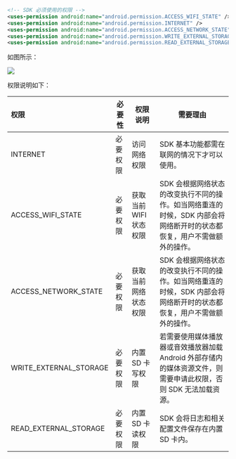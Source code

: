 ```xml
<!-- SDK 必须使用的权限 -->
<uses-permission android:name="android.permission.ACCESS_WIFI_STATE" />
<uses-permission android:name="android.permission.INTERNET" />
<uses-permission android:name="android.permission.ACCESS_NETWORK_STATE" />
<uses-permission android:name="android.permission.WRITE_EXTERNAL_STORAGE" />
<uses-permission android:name="android.permission.READ_EXTERNAL_STORAGE" />
```

如图所示：

![](/Pics/Android/WhiteBoard/new_project_4.png)

权限说明如下：

|     权限     |     必要性               | 权限说明             | 需要理由                                                     |
| :------- | ---------------------- | -------------------- | ------------------------------------------------------------ |
| INTERNET |       必要权限         | 访问网络权限         | SDK 基本功能都需在联网的情况下才可以使用。                      |
| ACCESS_WIFI_STATE |   必要权限    | 获取当前 WIFI 状态权限 | SDK 会根据网络状态的改变执行不同的操作。如当网络重连的时候，SDK 内部会将网络断开时的状态都恢复，用户不需做额外的操作。 |
| ACCESS_NETWORK_STATE |  必要权限  | 获取当前网络状态权限 | SDK 会根据网络状态的改变执行不同的操作。如当网络重连的时候，SDK 内部会将网络断开时的状态都恢复，用户不需做额外的操作。 |
| WRITE_EXTERNAL_STORAGE | 必要权限 | 内置 SD 卡写权限        | 若需要使用媒体播放器或音效播放器加载 Android 外部存储内的媒体资源文件，则需要申请此权限，否则 SDK 无法加载资源。                   |
| READ_EXTERNAL_STORAGE |  必要权限 | 内置 SD 卡读权限        | SDK 会将日志和相关配置文件保存在内置 SD 卡内。                   |






